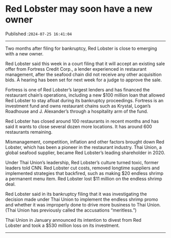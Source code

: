 # Red Lobster may soon have a new owner

Published :`2024-07-25 16:41:04`

---

Two months after filing for bankruptcy, Red Lobster is close to emerging with a new owner.

Red Lobster said this week in a court filing that it will accept an existing sale offer from Fortress Credit Corp., a lender experienced in restaurant management, after the seafood chain did not receive any other acquisition bids. A hearing has been set for next week for a judge to approve the sale.

Fortress is one of Red Lobster’s largest lenders and has financed the restaurant chain’s operations, including a new $100 million loan that allowed Red Lobster to stay afloat during its bankruptcy proceedings. Fortress is an investment fund and owns restaurant chains such as Krystal, Logan’s Roadhouse and J. Alexander’s through a hospitality arm of the fund.

Red Lobster has closed around 100 restaurants in recent months and has said it wants to close several dozen more locations. It has around 600 restaurants remaining.

Mismanagement, competition, inflation and other factors brought down Red Lobster, which has been a pioneer in the restaurant industry. Thai Union, a global seafood supplier, became Red Lobster’s leading shareholder in 2020.

Under Thai Union’s leadership, Red Lobster’s culture turned toxic, former leaders told CNN. Red Lobster cut costs, removed longtime suppliers and implemented strategies that backfired, such as making $20 endless shrimp a permanent menu item. Red Lobster lost $11 million on the endless shrimp deal.

Red Lobster said in its bankruptcy filing that it was investigating the decision made under Thai Union to implement the endless shrimp promo and whether it was improperly done to drive more business to Thai Union. (Thai Union has previously called the accusations “meritless.”)

Thai Union in January announced its intention to divest from Red Lobster and took a $530 million loss on its investment.

---

